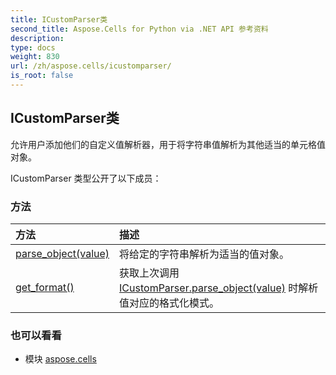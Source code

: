 ```yaml
---
title: ICustomParser类
second_title: Aspose.Cells for Python via .NET API 参考资料
description:
type: docs
weight: 830
url: /zh/aspose.cells/icustomparser/
is_root: false
---
```

## ICustomParser类
允许用户添加他们的自定义值解析器，用于将字符串值解析为其他适当的单元格值对象。



ICustomParser 类型公开了以下成员：

### 方法
|方法|描述|
| :- | :- |
| [parse_object(value)](/cells/python-net/zh/aspose.cells/icustomparser/parse_object/#str) |将给定的字符串解析为适当的值对象。|
| [get_format()](/cells/python-net/zh/aspose.cells/icustomparser/get_format/#) |获取上次调用 [ICustomParser.parse_object(value)](/cells/python-net/zh/aspose.cells/icustomparser/parse_object) 时解析值对应的格式化模式。|



### 也可以看看
* 模块 [aspose.cells](..)
